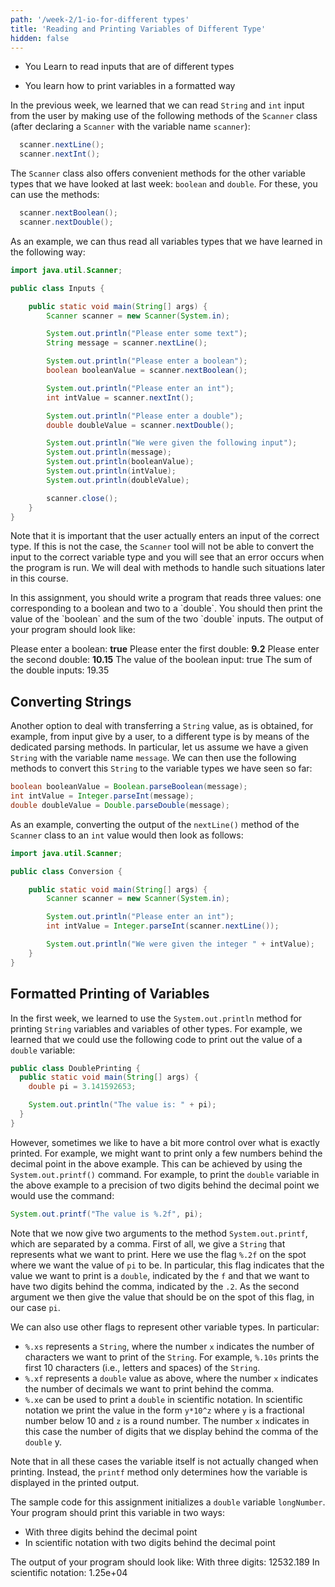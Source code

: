 ```yaml
---
path: '/week-2/1-io-for-different types'
title: 'Reading and Printing Variables of Different Type'
hidden: false
---
```


<text-box variant='learningObjectives' name='Learning Objectives'>

  - You Learn to read inputs that are of different types

  - You learn how to print variables in a formatted way

</text-box>

In the previous week, we learned that we can read `String` and `int` input from the user by making use of the following methods of the `Scanner` class (after declaring a `Scanner` with the variable name `scanner`):
``` java
  scanner.nextLine();
  scanner.nextInt();
```

The `Scanner` class also offers convenient methods for the other variable types that we have looked at last week: `boolean` and `double`. For these, you can use the methods:
``` java
  scanner.nextBoolean();
  scanner.nextDouble();
```

As an example, we can thus read all variables types that we have learned in the following way:
``` java
import java.util.Scanner;

public class Inputs {

    public static void main(String[] args) {
        Scanner scanner = new Scanner(System.in);

        System.out.println("Please enter some text");
        String message = scanner.nextLine();

        System.out.println("Please enter a boolean");
        boolean booleanValue = scanner.nextBoolean();

        System.out.println("Please enter an int");
        int intValue = scanner.nextInt();

        System.out.println("Please enter a double");
        double doubleValue = scanner.nextDouble();

        System.out.println("We were given the following input");
        System.out.println(message);
        System.out.println(booleanValue);
        System.out.println(intValue);
        System.out.println(doubleValue);

        scanner.close();
    }
}
```

Note that it is important that the user actually enters an input of the correct type. If this is not the case, the `Scanner` tool will not be able to convert the input to the correct variable type and you will see that an error occurs when the program is run. We will deal with methods to handle such situations later in this course.

<programming-exercise name="Different Inputs">
In this assignment, you should write a program that reads three values: one corresponding to a boolean and two to a `double`. You should then print the value of the `boolean` and the sum of the two `double` inputs. The output of your program should look like:

<sample-output>

Please enter a boolean:
**true**
Please enter the first double:
**9.2**
Please enter the second double:
**10.15**
The value of the boolean input: true
The sum of the double inputs: 19.35

</sample-output>

</programming-exercise>

## Converting Strings
Another option to deal with transferring a `String` value, as is obtained, for example, from input give by a user, to a different type is by means of the dedicated parsing methods. In  particular, let us assume we have a given `String` with the variable name `message`. We can then use the following methods to convert this `String` to the variable types we have seen so far:
``` Java
boolean booleanValue = Boolean.parseBoolean(message);
int intValue = Integer.parseInt(message);
double doubleValue = Double.parseDouble(message);
```

As an example, converting the output of the `nextLine()` method of the `Scanner` class to an `int` value would then look as follows:
``` Java
import java.util.Scanner;

public class Conversion {

    public static void main(String[] args) {
        Scanner scanner = new Scanner(System.in);

        System.out.println("Please enter an int");
        int intValue = Integer.parseInt(scanner.nextLine());

        System.out.println("We were given the integer " + intValue);
    }
}
```

## Formatted Printing of Variables
In the first week, we learned to use the `System.out.println` method for printing `String` variables and variables of other types. For example, we learned that we could use the following code to print out the value of a `double` variable:
``` Java
public class DoublePrinting {
  public static void main(String[] args) {
    double pi = 3.141592653;

    System.out.println("The value is: " + pi);
  }
}
```

However, sometimes we like to have a bit more control over what is exactly printed. For example, we might want to print only a few numbers behind the decimal point in the above example. This can be achieved by using the `System.out.printf()` command. For example, to print the `double` variable in the above example to a precision of two digits behind the decimal point we would use the command:
``` Java
System.out.printf("The value is %.2f", pi);
```
Note that we now give two arguments to the method `System.out.printf`, which are separated by a comma. First of all, we give a `String` that represents what we want to print. Here we use the flag `%.2f` on the spot where we want the value of `pi` to be. In particular, this flag indicates that the value we want to print is a `double`, indicated by the `f` and that we want to have two digits behind the comma, indicated by the `.2`. As the second argument we then give the value that should be on the spot of this flag, in our case `pi`.

We can also use other flags to represent other variable types. In particular:
- `%.xs` represents a `String`, where the number `x` indicates the number of characters we want to print of the `String`. For example, `%.10s` prints the first 10 characters (i.e., letters and spaces) of the `String`.
- `%.xf` represents a `double` value as above, where the number `x` indicates the number of decimals we want to print behind the comma.
- `%.xe` can be used to print a `double` in scientific notation. In scientific notation we print the value in the form `y*10^z` where `y` is a fractional number below 10 and `z` is a round number. The number `x` indicates in this case the number of digits that we display behind the comma of the `double` y.

Note that in all these cases the variable itself is not actually changed when printing. Instead, the `printf` method only determines how the variable is displayed in the printed output.

<programming-exercise name="Formatted Printing">

The sample code for this assignment initializes a `double` variable `longNumber`. Your program should print this variable in two ways:
- With three digits behind the decimal point
- In scientific notation with two digits behind the decimal point

The output of your program should look like:
<sample-output>
With three digits: 12532.189
In scientific notation: 1.25e+04
</sample-output>

</programming-exercise>
